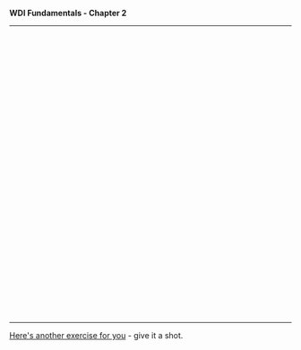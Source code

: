 **WDI Fundamentals - Chapter 2**

---

<div class="typeform-widget" data-url="https://gahub.typeform.com/to/gMT4tN" data-text="NEW Fundamentals 2.2" style="width:100%;height:500px;"></div>
<script>(function(){var qs,js,q,s,d=document,gi=d.getElementById,ce=d.createElement,gt=d.getElementsByTagName,id='typef_orm',b='https://s3-eu-west-1.amazonaws.com/share.typeform.com/';if(!gi.call(d,id)){js=ce.call(d,'script');js.id=id;js.src=b+'widget.js';q=gt.call(d,'script')[0];q.parentNode.insertBefore(js,q)}})()</script>

---

[Here's another exercise for you](07_exercise.md) - give it a shot.
